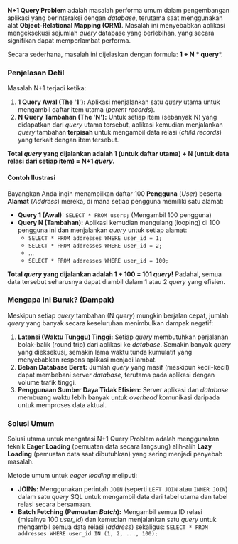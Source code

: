 **N+1 Query Problem** adalah masalah performa umum dalam pengembangan aplikasi yang berinteraksi dengan *database*, terutama saat menggunakan alat **Object-Relational Mapping (ORM)**. Masalah ini menyebabkan aplikasi mengeksekusi sejumlah *query* database yang berlebihan, yang secara signifikan dapat memperlambat performa.

Secara sederhana, masalah ini dijelaskan dengan formula: **1 + N * query***.

### Penjelasan Detil

Masalah N+1 terjadi ketika:

1.  **1 Query Awal (The '1'):** Aplikasi menjalankan satu *query* utama untuk mengambil daftar item utama (*parent records*).
2.  **N Query Tambahan (The 'N'):** Untuk setiap item (sebanyak N) yang didapatkan dari *query* utama tersebut, aplikasi kemudian menjalankan *query* tambahan **terpisah** untuk mengambil data relasi (*child records*) yang terkait dengan item tersebut.

**Total *query* yang dijalankan adalah 1 (untuk daftar utama) + N (untuk data relasi dari setiap item) = N+1 *query*.**

#### Contoh Ilustrasi

Bayangkan Anda ingin menampilkan daftar 100 **Pengguna** (*User*) beserta **Alamat** (*Address*) mereka, di mana setiap pengguna memiliki satu alamat:

* **Query 1 (Awal):** `SELECT * FROM users;` (Mengambil 100 pengguna)
* **Query N (Tambahan):** Aplikasi kemudian mengulang (looping) di 100 pengguna ini dan menjalankan *query* untuk setiap alamat:
    * `SELECT * FROM addresses WHERE user_id = 1;`
    * `SELECT * FROM addresses WHERE user_id = 2;`
    * ...
    * `SELECT * FROM addresses WHERE user_id = 100;`

**Total *query* yang dijalankan adalah 1 + 100 = 101 *query*!** Padahal, semua data tersebut seharusnya dapat diambil dalam 1 atau 2 *query* yang efisien.

### Mengapa Ini Buruk? (Dampak)

Meskipun setiap *query* tambahan (N *query*) mungkin berjalan cepat, jumlah *query* yang banyak secara keseluruhan menimbulkan dampak negatif:

1.  **Latensi (Waktu Tunggu) Tinggi:** Setiap *query* membutuhkan perjalanan bolak-balik (round trip) dari aplikasi ke *database*. Semakin banyak *query* yang dieksekusi, semakin lama waktu tunda kumulatif yang menyebabkan respons aplikasi menjadi lambat.
2.  **Beban Database Berat:** Jumlah *query* yang masif (meskipun kecil-kecil) dapat membebani server *database*, terutama pada aplikasi dengan volume trafik tinggi.
3.  **Penggunaan Sumber Daya Tidak Efisien:** Server aplikasi dan *database* membuang waktu lebih banyak untuk *overhead* komunikasi daripada untuk memproses data aktual.

### Solusi Umum

Solusi utama untuk mengatasi N+1 Query Problem adalah menggunakan teknik **Eager Loading** (pemuatan data secara langsung) alih-alih **Lazy Loading** (pemuatan data saat dibutuhkan) yang sering menjadi penyebab masalah.

Metode umum untuk *eager loading* meliputi:

* **JOINs:** Menggunakan perintah `JOIN` (seperti `LEFT JOIN` atau `INNER JOIN`) dalam satu *query* SQL untuk mengambil data dari tabel utama dan tabel relasi secara bersamaan.
* **Batch Fetching (Pemuatan *Batch*):** Mengambil semua ID relasi (misalnya 100 *user\_id*) dan kemudian menjalankan satu *query* untuk mengambil semua data relasi (*address*) sekaligus: `SELECT * FROM addresses WHERE user_id IN (1, 2, ..., 100);`